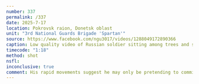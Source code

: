 ```yaml
---
number: 337
permalink: /337
date: 2025-7-17
location: Pokrovsk raion, Donetsk oblast
unit: "3rd National Guards Brigade 'Spartan'"
source: https://www.facebook.com/ngu3017/videos/1288049172890366
caption: Low quality video of Russian soldier sitting among trees and shooting himself, presumably soon after FPV attack
timecode: "1:18"
method: shot
nsfl: 
inconclusive: true
comment: His rapid movements suggest he may only be pretending to commit suicide.
---
```

<script async src="https://telegram.org/js/telegram-widget.js?22" data-telegram-post="spartan_ngu/2545" data-width="100%" data-userpic="false"></script>
